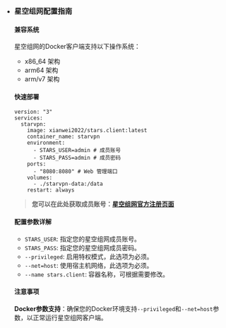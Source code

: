 - ### 星空组网配置指南

  #### 兼容系统

  星空组网的Docker客户端支持以下操作系统：

  - x86_64 架构
  - arm64 架构
  - arm/v7 架构

  #### 快速部署

  ```shell
  version: "3"
  services:
    starvpn:
      image: xianwei2022/stars.client:latest
      container_name: starvpn
      environment:
        - STARS_USER=admin # 成员账号
        - STARS_PASS=admin # 成员密码
      ports:
        - "8080:8080" # Web 管理端口
      volumes:
        - ./starvpn-data:/data
      restart: always
  ```

  > **您可以在此处获取成员账号：[星空组网官方注册页面⁠](https://starvpn.cn/user/register.html)**

  #### 配置参数详解

  - `STARS_USER`: 指定您的星空组网成员账号。
  - `STARS_PASS`: 指定您的星空组网成员密码。
  - `--privileged`: 启用特权模式，此选项为必须。
  - `--net=host`: 使用宿主机网络，此选项为必须。
  - `--name stars.client`: 容器名称，可根据需要修改。

  #### 注意事项

  **Docker参数支持**：确保您的Docker环境支持`--privileged`和`--net=host`参数，以正常运行星空组网客户端。